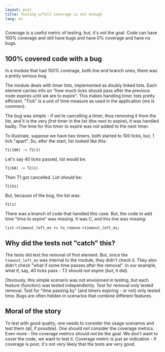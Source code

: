 ```yaml
---
layout: post
title: Testing w/full coverage is not enough
lang: en
---
```


Coverage is a useful metric of testing, but, it's not the goal.  Code
can have 100% coverage and still have bugs and have 0% coverage and
have no bugs. 

## 100% covered code with a bug

In a module that had 100% coverage, both line and branch ones, there
was a pretty serious bug.

The module deals with timer lists, implemented as doubly linked lists.
Each element carries info on "how much ticks should pass after the
previous node expires until we are to expire". This makes handling
timer lists pretty efficient. "Tick" is a unit of time measure as used
in the application (ms is common).

The bug was simple - if we're cancelling a timer, thus removing it
from the list, and it is the very _first_ timer in the list (the
next to expire), it was handled badly. The time for this timer
to expire was _not_ added to the next timer.

To illustrate, suppose we have two timers, both started to 100 ticks,
but, 1 tick "apart". So, after the start, list looked like this:

    T1(100) -> T2(1)

Let's say 40 ticks passed, list would be:

    T1(60) -> T2(1)

Then T1 got cancelled. List _should_ be:

    T2(61)
	
But, because of the bug, the list was:

    T2(1)
	
There was a branch of code that handled this case. But, the code
to add time "time to expire" was missing. It was C, and this line
was missing:

    list->timeout_left_ms += to_remove->timeout_left_ms;

## Why did the tests not "catch" this?

The tests did test the removal of first element. But, since the
`timeout_left_ms` was internal to the module, they didn't check it.
They also didn't check "what if some time passes after the removal".
In our example, what if, say, 40 ticks pass - T2 should _not_ expire
(but, it did).

Obviously, this simple scenario was not envisioned in testing, but
each feature (function) was tested independently. Test for removal
only tested removal. Test for "time passing by" (and timers expiring -
or not) only tested time. Bugs are often hidden in scenarios that
combine different features.


## Moral of the story

To test with good quality, one needs to consider the usage scenarios
and test them (all, if possible). One should _not_ consider the
coverage metrics. Even more - the coverage metrics should _not_ be the
goal.  We don't want to cover the code, we want to test it. Coverage
metric is just an indication - if coverage is poor, it's not very
likely that the tests are very good.
